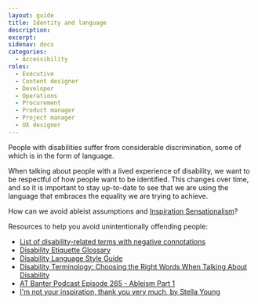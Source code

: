 ```yaml
---
layout: guide
title: Identity and language
description: 
excerpt: 
sidenav: docs
categories:
  - Accessibility
roles:
  - Executive
  - Content designer
  - Developer
  - Operations
  - Procurement
  - Product manager
  - Project manager
  - UX designer
---
```

 
People with disabilities suffer from considerable discrimination, some of which is in the form of language.

When talking about people with a lived experience of disability, we want to be respectful of how people want to be identified. This changes over time, and so it is important to stay up-to-date to see that we are using the language that embraces the equality we are trying to achieve.

How can we avoid ableist assumptions and [Inspiration Sensationalism](https://en.wikipedia.org/wiki/Inspiration_Sensationalism)?

Resources to help you avoid unintentionally offending people:



*   [List of disability-related terms with negative connotations](https://en.wikipedia.org/wiki/List_of_disability-related_terms_with_negative_connotations) 
*   [Disability Etiquette Glossary](https://www.mobility-advisor.com/disability-etiquette.html)
*   [Disability Language Style Guide](https://ncdj.org/style-guide/)
*   [Disability Terminology: Choosing the Right Words When Talking About Disability](https://hiehelpcenter.org/2018/09/25/disability-terminology-choosing-right-words-talking-disability/)
*   [AT Banter Podcast Episode 265 - Ableism Part 1](https://atbanter.podbean.com/e/at-banter-podcast-episode-265-ableism-part-1/)
*   [I'm not your inspiration, thank you very much, by Stella Young](https://www.ted.com/talks/stella_young_i_m_not_your_inspiration_thank_you_very_much)
